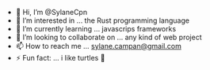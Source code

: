 - 👋 Hi, I’m @SylaneCpn
- 👀 I’m interested in ... the Rust programming language
- 🌱 I’m currently learning ... javascrips frameworks
- 💞️ I’m looking to collaborate on ... any kind of web project
- 📫 How to reach me ... sylane.campan@gmail.com
- ⚡ Fun fact: ... i like turtles 🐢

<!---
SylaneCpn/SylaneCpn is a ✨ special ✨ repository because its `README.md` (this file) appears on your GitHub profile.
You can click the Preview link to take a look at your changes.
--->
